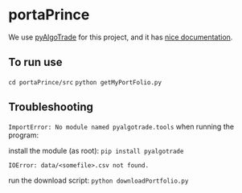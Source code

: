 # portaPrince

We use [pyAlgoTrade](http://gbeced.github.io/pyalgotrade/) for this project, and it has [nice documentation](http://gbeced.github.io/pyalgotrade/docs/v0.17/html/).

To run use
----------

  `cd portaPrince/src`
  `python getMyPortFolio.py`
  

Troubleshooting
------------------

`ImportError: No module named pyalgotrade.tools` when running the program:
  
  install the module (as root): `pip install pyalgotrade`


`IOError: data/<somefile>.csv not found.`

  run the download script: `python downloadPortfolio.py`
